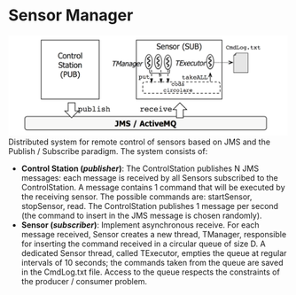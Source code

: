 # Sensor Manager
![alt text](https://raw.githubusercontent.com/Aledangelo/AdvancedComputerProgramming/main/SensorManager/diagram.png)
Distributed system for remote control of sensors based on JMS and the Publish / Subscribe paradigm. The system consists of:
* **Control Station (*publisher*)**: The ControlStation publishes N JMS messages: each message is received by all Sensors subscribed to the ControlStation. A message contains 1 command that will be executed by the receiving sensor. The possible commands are: startSensor, stopSensor, read. The ControlStation publishes 1 message per second (the command to insert in the JMS message is chosen randomly).
* **Sensor (*subscriber*)**: Implement asynchronous receive. For each message received, Sensor creates a new thread, TManager, responsible for inserting the command received in a circular queue of size D. A dedicated Sensor thread, called TExecutor, empties the queue at regular intervals of 10 seconds; the commands taken from the queue are saved in the CmdLog.txt file. Access to the queue respects the constraints of the producer / consumer problem.
